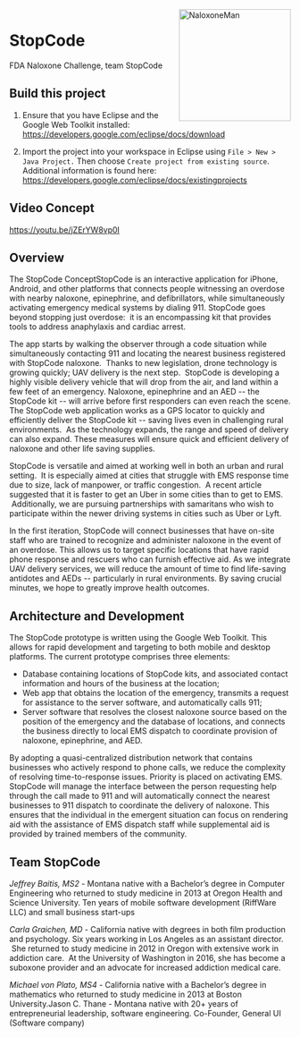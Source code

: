 <img src="https://cdn.rawgit.com/baitisj/StopCode/master/images/naloxone.svg" alt="NaloxoneMan" width="200" height="200" align="right" margin="0px 0px 10px 10px"/>

# StopCode 
FDA Naloxone Challenge, team StopCode


## Build this project

1. Ensure that you have Eclipse and the Google Web Toolkit installed:
   https://developers.google.com/eclipse/docs/download

2. Import the project into your workspace in Eclipse using `File > New > Java Project.`
   Then choose `Create project from existing source`. Additional information is found here:
   https://developers.google.com/eclipse/docs/existingprojects


## Video Concept
https://youtu.be/jZErYW8vp0I

## Overview
The StopCode ConceptStopCode is an interactive application for iPhone, Android, and other platforms that connects people witnessing an overdose with nearby naloxone, epinephrine, and defibrillators, while simultaneously activating emergency medical systems by dialing 911. StopCode goes beyond stopping just overdose:  it is an encompassing kit that provides tools to address anaphylaxis and cardiac arrest.

The app starts by walking the observer through a code situation while simultaneously contacting 911 and locating the nearest business registered with StopCode naloxone.  Thanks to new legislation, drone technology is growing quickly; UAV delivery is the next step.  StopCode is developing a highly visible delivery vehicle that will drop from the air, and land within a few feet of an emergency. Naloxone, epinephrine and an AED -- the StopCode kit -- will arrive before first responders can even reach the scene. The StopCode web application works as a GPS locator to quickly and efficiently deliver the StopCode kit -- saving lives even in challenging rural environments.  As the technology expands, the range and speed of delivery can also expand. These measures will ensure quick and efficient delivery of naloxone and other life saving supplies.

StopCode is versatile and aimed at working well in both an urban and rural setting.  It is especially aimed at cities that struggle with EMS response time due to size, lack of manpower, or traffic congestion.  A recent article suggested that it is faster to get an Uber in some cities than to get to EMS.  Additionally, we are pursuing partnerships with samaritans who wish to participate within the newer driving systems in cities such as Uber or Lyft.

In the first iteration, StopCode will connect businesses that have on-site staff who are trained to recognize and administer naloxone in the event of an overdose. This allows us to target specific locations that have rapid phone response and rescuers who can furnish effective aid. As we integrate UAV delivery services, we will reduce the amount of time to find life-saving antidotes and AEDs -- particularly in rural environments. By saving crucial minutes, we hope to greatly improve health outcomes.

## Architecture and Development

The StopCode prototype is written using the Google Web Toolkit. This allows for rapid development and targeting to both mobile and desktop platforms. The current prototype comprises three elements:

  * Database containing locations of StopCode kits, and associated contact information and hours of the business at the location;
  * Web app that obtains the location of the emergency, transmits a request for assistance to the server software, and automatically calls 911;
  * Server software that resolves the closest naloxone source based on the position of the emergency and the database of locations, and connects the business directly to local EMS dispatch to coordinate provision of naloxone, epinephrine, and AED.

By adopting a quasi-centralized distribution network that contains businesses who actively respond to phone calls, we reduce the complexity of resolving time-to-response issues. Priority is placed on activating EMS. StopCode will manage the interface between the person requesting help through the call made to 911 and will automatically connect the nearest businesses to 911 dispatch to coordinate the delivery of naloxone. This ensures that the individual in the emergent situation can focus on rendering aid with the assistance of EMS dispatch staff while supplemental aid is provided by trained members of the community.

## Team StopCode

*Jeffrey Baitis, MS2* - Montana native with a Bachelor’s degree in Computer Engineering who returned to study medicine in 2013 at Oregon Health and Science University. Ten years of mobile software development (RiffWare LLC) and small business start-ups

*Carla Graichen, MD* - California native with degrees in both film production and psychology. Six years working in Los Angeles as an assistant director.  She returned to study medicine in 2012 in Oregon with extensive work in addiction care.  At the University of Washington in 2016, she has become a suboxone provider and an advocate for increased addiction medical care.

*Michael von Plato, MS4* - California native with a Bachelor’s degree in mathematics who returned to study medicine in 2013 at Boston University.Jason C. Thane - Montana native with 20+ years of entrepreneurial leadership, software engineering. Co-Founder, General UI (Software company)
